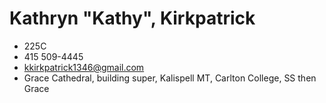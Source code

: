 # Kathryn "Kathy", Kirkpatrick

* 225C
* 415 509-4445
* kkirkpatrick1346@gmail.com
* Grace Cathedral, building super, Kalispell MT, Carlton College, SS then Grace
